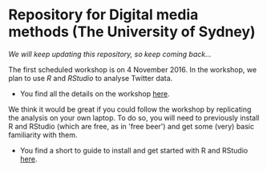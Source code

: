 # Repository for Digital media methods (The University of Sydney)

*We will keep updating this repository, so keep coming back...*

The first scheduled workshop is on 4 November 2016. In the workshop, we plan to use *R* and *RStudio* to analyse Twitter data.

* You find all the details on the workshop [here](../ws01/ws01.md).

We think it would be great if you could follow the workshop by replicating the analysis on your own laptop. To do so, you will need to previously install R and RStudio (which are free, as in 'free beer') and get some (very) basic familiarity with them.

* You find a short to guide to install and get started with R and RStudio [here](../ws00/ws00.md).

